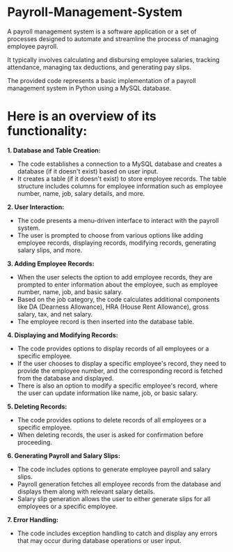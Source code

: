 # Payroll-Management-System

A payroll management system is a software application or a set of processes designed to automate and streamline the process of managing employee payroll. 

It typically involves calculating and disbursing employee salaries, tracking attendance, managing tax deductions, and generating pay slips.

The provided code represents a basic implementation of a payroll management system in Python using a MySQL database. 

# Here is an overview of its functionality:

**1. Database and Table Creation:**
   - The code establishes a connection to a MySQL database and creates a database (if it doesn't exist) based on user input.
   - It creates a table (if it doesn't exist) to store employee records. The table structure includes columns for employee information such as employee number, name, job, salary details, and more.

**2. User Interaction:**
   - The code presents a menu-driven interface to interact with the payroll system.
   - The user is prompted to choose from various options like adding employee records, displaying records, modifying records, generating salary slips, and more.

**3. Adding Employee Records:**
   - When the user selects the option to add employee records, they are prompted to enter information about the employee, such as employee number, name, job, and basic salary.
   - Based on the job category, the code calculates additional components like DA (Dearness Allowance), HRA (House Rent Allowance), gross salary, tax, and net salary.
   - The employee record is then inserted into the database table.

**4. Displaying and Modifying Records:**
   - The code provides options to display records of all employees or a specific employee.
   - If the user chooses to display a specific employee's record, they need to provide the employee number, and the corresponding record is fetched from the database and displayed.
   - There is also an option to modify a specific employee's record, where the user can update information like name, job, or basic salary.

**5. Deleting Records:**
   - The code provides options to delete records of all employees or a specific employee.
   - When deleting records, the user is asked for confirmation before proceeding.

**6. Generating Payroll and Salary Slips:**
   - The code includes options to generate employee payroll and salary slips.
   - Payroll generation fetches all employee records from the database and displays them along with relevant salary details.
   - Salary slip generation allows the user to either generate slips for all employees or a specific employee.

**7. Error Handling:**
   - The code includes exception handling to catch and display any errors that may occur during database operations or user input.
